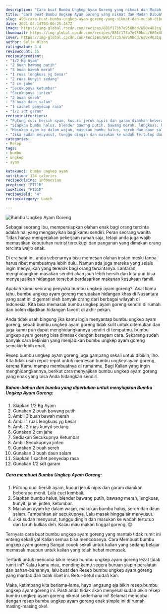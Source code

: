 ```yaml
---
description: "Cara buat Bumbu Ungkep Ayam Goreng yang nikmat dan Mudah Dibuat"
title: "Cara buat Bumbu Ungkep Ayam Goreng yang nikmat dan Mudah Dibuat"
slug: 490-cara-buat-bumbu-ungkep-ayam-goreng-yang-nikmat-dan-mudah-dibuat
date: 2021-04-14T04:00:25.457Z
image: https://img-global.cpcdn.com/recipes/881f173b7e950bdd/680x482cq70/bumbu-ungkep-ayam-goreng-foto-resep-utama.jpg
thumbnail: https://img-global.cpcdn.com/recipes/881f173b7e950bdd/680x482cq70/bumbu-ungkep-ayam-goreng-foto-resep-utama.jpg
cover: https://img-global.cpcdn.com/recipes/881f173b7e950bdd/680x482cq70/bumbu-ungkep-ayam-goreng-foto-resep-utama.jpg
author: Celia Olson
ratingvalue: 3.4
reviewcount: 15
recipeingredient:
- "1/2 Kg Ayam"
- "2 buah bawang putih"
- "3 buah bawah merah"
- "1 ruas lengkuas yg besar"
- "2 ruas kunyit sedang"
- "2 cm jahe"
- "Secukupnya Ketumbar"
- "Secukupnya jinten"
- "2 buah sereh"
- "3 buah daun salam"
- "1 sachet penyedap rasa"
- "1/2 sdt garam"
recipeinstructions:
- "Potong cuci bersih ayam, kucuri jeruk nipis dan garam diamkan beberapa menit. Lalu cuci kembali."
- "Siapkan bumbu halus, blender bawang putih, bawang merah, lengkuas, kunyit, jahe, jinten, ketumbar."
- "Masukan ayam ke dalam wajan, masukan bumbu halus, sereh dan daun salam. Tambahkan air secukupnya. Lalu masak hingga air menyusut."
- "Jika sudah menyusut, tunggu dingin dan masukan ke wadah tertutup dan taruh kulkas deh. Kalau mau makan tinggal goreng. 😊"
categories:
- Resep
tags:
- bumbu
- ungkep
- ayam

katakunci: bumbu ungkep ayam 
nutrition: 134 calories
recipecuisine: Indonesian
preptime: "PT11M"
cooktime: "PT31M"
recipeyield: "4"
recipecategory: Lunch

---
```



![Bumbu Ungkep Ayam Goreng](https://img-global.cpcdn.com/recipes/881f173b7e950bdd/680x482cq70/bumbu-ungkep-ayam-goreng-foto-resep-utama.jpg)

Sebagai seorang ibu, mempersiapkan olahan enak bagi orang tercinta adalah hal yang mengasyikan bagi kamu sendiri. Peran seorang  wanita Tidak hanya mengerjakan pekerjaan rumah saja, tetapi anda juga wajib memastikan kebutuhan nutrisi tercukupi dan panganan yang dimakan orang tercinta wajib enak.

Di era  saat ini, anda sebenarnya bisa memesan olahan instan meski tanpa harus ribet membuatnya lebih dulu. Namun ada juga mereka yang selalu ingin menyajikan yang terenak bagi orang tercintanya. Lantaran, menghidangkan masakan sendiri akan jauh lebih bersih dan kita pun bisa menyesuaikan hidangan tersebut berdasarkan makanan kesukaan famili. 



Apakah kamu seorang penyuka bumbu ungkep ayam goreng?. Asal kamu tahu, bumbu ungkep ayam goreng merupakan hidangan khas di Nusantara yang saat ini digemari oleh banyak orang dari berbagai wilayah di Indonesia. Kita bisa memasak bumbu ungkep ayam goreng sendiri di rumah dan boleh dijadikan hidangan favorit di akhir pekan.

Anda tidak usah bingung jika kamu ingin menyantap bumbu ungkep ayam goreng, sebab bumbu ungkep ayam goreng tidak sulit untuk ditemukan dan juga kamu pun dapat menghidangkannya sendiri di tempatmu. bumbu ungkep ayam goreng bisa dimasak dengan beragam cara. Sekarang sudah banyak cara kekinian yang menjadikan bumbu ungkep ayam goreng semakin lebih enak.

Resep bumbu ungkep ayam goreng juga gampang sekali untuk dibikin, lho. Kita tidak usah repot-repot untuk memesan bumbu ungkep ayam goreng, karena Kamu mampu membuatnya di rumahmu. Bagi Kalian yang ingin menghidangkannya, berikut cara menyajikan bumbu ungkep ayam goreng yang enak yang bisa Anda hidangkan sendiri.

<!--inarticleads1-->

##### Bahan-bahan dan bumbu yang diperlukan untuk menyiapkan Bumbu Ungkep Ayam Goreng:

1. Siapkan 1/2 Kg Ayam
1. Gunakan 2 buah bawang putih
1. Ambil 3 buah bawah merah
1. Ambil 1 ruas lengkuas yg besar
1. Ambil 2 ruas kunyit sedang
1. Gunakan 2 cm jahe
1. Sediakan Secukupnya Ketumbar
1. Ambil Secukupnya jinten
1. Gunakan 2 buah sereh
1. Gunakan 3 buah daun salam
1. Siapkan 1 sachet penyedap rasa
1. Gunakan 1/2 sdt garam




<!--inarticleads2-->

##### Cara membuat Bumbu Ungkep Ayam Goreng:

1. Potong cuci bersih ayam, kucuri jeruk nipis dan garam diamkan beberapa menit. Lalu cuci kembali.
1. Siapkan bumbu halus, blender bawang putih, bawang merah, lengkuas, kunyit, jahe, jinten, ketumbar.
1. Masukan ayam ke dalam wajan, masukan bumbu halus, sereh dan daun salam. Tambahkan air secukupnya. Lalu masak hingga air menyusut.
1. Jika sudah menyusut, tunggu dingin dan masukan ke wadah tertutup dan taruh kulkas deh. Kalau mau makan tinggal goreng. 😊




Ternyata cara buat bumbu ungkep ayam goreng yang mantab tidak rumit ini enteng sekali ya! Kalian semua bisa mencobanya. Cara Membuat bumbu ungkep ayam goreng Sangat cocok sekali untuk kalian yang sedang belajar memasak maupun untuk kalian yang telah hebat memasak.

Tertarik untuk mencoba bikin resep bumbu ungkep ayam goreng lezat tidak rumit ini? Kalau kamu mau, mending kamu segera buruan siapin peralatan dan bahan-bahannya, lalu buat deh Resep bumbu ungkep ayam goreng yang mantab dan tidak ribet ini. Betul-betul mudah kan. 

Maka, ketimbang kita berlama-lama, hayo langsung aja bikin resep bumbu ungkep ayam goreng ini. Pasti anda tiidak akan menyesal sudah bikin resep bumbu ungkep ayam goreng nikmat sederhana ini! Selamat mencoba dengan resep bumbu ungkep ayam goreng enak simple ini di rumah masing-masing,oke!.

